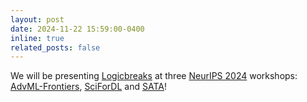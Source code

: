```yaml
---
layout: post
date: 2024-11-22 15:59:00-0400
inline: true
related_posts: false
---
```


We will be presenting <a href="https://arxiv.org/abs/2407.00075">Logicbreaks</a>
at three <a href="https://neurips.cc/Conferences/2024">NeurIPS 2024</a> workshops: <a href="https://advml-frontier.github.io">AdvML-Frontiers</a>, <a href="https://scienceofdlworkshop.github.io">SciForDL</a> and <a href="https://www.mlsafety.org/events/neurips/2024">SATA</a>! 